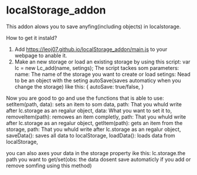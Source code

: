 # localStorage_addon
This addon alows you to save anyfing(including objects) in localstorage. 

How to get it instald?
1. Add https://leoj07.github.io/localStorage_addon/main.js to your webpage to anable it. 
2. Make an new storage or load an existing storage by using this script: 
  var lc = new Lc_add(name, setings);
  The script tackes som parameters: 
  name: The name of the storage you want to create or load
  setings: Nead to be an object with the seting autoSave(saves automaticy when you change the storage) like this: 
    {
      autoSave: true/false,
    }

Now you are good to go and use the functions that is able to use: 
  setItem(path, data): sets an item to som data, 
    path: That you whuld write after lc.storage as an regalur object,
    data: What you want to set it to,
  removeItem(path): remowes an item completly, 
    path: That you whuld write after lc.storage as an regalur object,
  getItem(path): gets an item from the storage, 
    path: That you whuld write after lc.storage as an regalur object,
  saveData(): saves all data to localStorage,
  loadData(): loads data from localStorage,
  
you can also axes your data in the storage property ike this: 
  lc.storage.the path you want to get/set(obs: the data dosent save automaticly if you add or remove somfing using this method)
